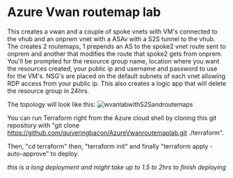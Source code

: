 # Azure Vwan routemap lab

This creates a vwan and a couple of spoke vnets with VM's connected to the vhub and an onprem vnet with a ASAv with a S2S tunnel to the vhub. The creates 2 routemaps, 1 prepends an AS to the spoke2 vnet route sent to onprem and another that modifies the route that spoke2 gets from onprem. You'll be prompted for the resource group name, location where you want the resources created, your public ip and username and password to use for the VM's. NSG's are placed on the default subnets of each vnet allowing RDP access from your public ip. This also creates a logic app that will delete the resource group in 24hrs.

The topology will look like this:
![wvanlabwithS2Sandroutemaps](https://github.com/quiveringbacon/AzureVwanroutemaplab/assets/128983862/4a851aae-83f1-4908-8a25-69600d602027)


You can run Terraform right from the Azure cloud shell by cloning this git repository with "git clone https://github.com/quiveringbacon/AzureVwanroutemaplab.git ./terraform".

Then, "cd terraform" then, "terraform init" and finally "terraform apply -auto-approve" to deploy.

*this is a long deployment and might take up to 1.5 to 2hrs to finish deploying*
